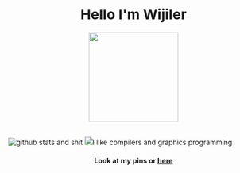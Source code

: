 <h1 align="center"> Hello I'm Wijiler </h1>
<p align="center">
<img height="180em" src="https://wijiler.github.io/header.gif">
</p>
<br>
<img src="https://github-readme-stats.vercel.app/api?username=wijiler&show_icons=true&theme=gruvbox" alt="github stats and shit"></img> <img src="https://github-readme-stats.vercel.app/api/top-langs/?username=wijiler&layout=pie&theme=gruvbox></img>
<h4 align="center">I like compilers and graphics programming</h4>
<h4 align="center">Look at my pins or <a href="https://wijiler.github.io">here</a></h4
</p>

